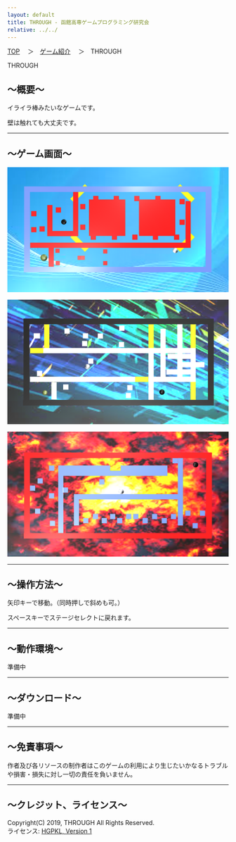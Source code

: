 ```yaml
---
layout: default
title: THROUGH - 函館高専ゲームプログラミング研究会
relative: ../../
---
```

<div class="content">
<div class="main">

<p class="bread">
<a href="../../">TOP</a>
　＞　<a href="../">ゲーム紹介</a>
　＞　THROUGH
</p>

<p class="title">
THROUGH
</p>

<h2>～概要～</h2>

<p>
イライラ棒みたいなゲームです。
</p>
<p>
壁は触れても大丈夫です。
</p>

<hr>
<h2>～ゲーム画面～</h2>

<p>
<img alt="スクリーンショット" src="./ss1.png">
</p>

<p>
<img alt="スクリーンショット" src="./ss2.png">
</p>

<p>
<img alt="スクリーンショット" src="./ss3.png">
</p>

<hr>
<h2>～操作方法～</h2>

<p>
矢印キーで移動。（同時押しで斜めも可。）
</p>
<p>
スペースキーでステージセレクトに戻れます。
</p>

<hr>
<h2>～動作環境～</h2>

<p>
準備中
</p>

<hr>
<h2>～ダウンロード～</h2>

<p>
準備中
</p>

<hr>
<h2>～免責事項～</h2>

<p>
作者及び各リソースの制作者はこのゲームの利用により生じたいかなるトラブルや損害・損失に対し一切の責任を負いません。
</p>

<hr>
<h2>～クレジット、ライセンス～</h2>

<p>
Copyright(C) 2019, THROUGH All Rights Reserved.
<br>
ライセンス: <a href="../../other/HGPKLv1.html">HGPKL, Version 1</a>
</p>

</div>
</div>
